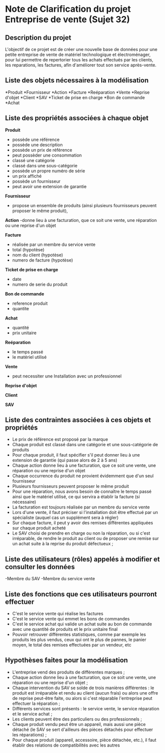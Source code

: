 # Note de Clarification du projet Entreprise de vente (Sujet 32)

## Description du projet

L'objectif de ce projet est de créer une nouvelle base de données pour une petite entreprise de vente de matériel technologique et électroménager, pour lui permettre de repertorier tous les achats effectués par les clients, les reparations, les factures, afin d'améliorer tout son service après-vente.


## Liste des objets nécessaires à la modélisation

*Produit
*Fournisseur
*Action
*Facture
*Reéparation
*Vente
*Reprise d'objet
*Client
*SAV
*Ticket de prise en charge
*Bon de commande
*Achat

## Liste des propriétés associées à chaque objet

**Produit**
- possède une référence
- possède une description
- possède un prix de référence 
- peut possèder une consommation  
- classé une catégorie 
- classé dans une sous-catégorie 
- possède un propre numéro de série 
- un prix affiché
- possède un fournisseur
- peut avoir une extension de garantie 

**Fournisseur**
- propose un ensemble de produits (ainsi plusieurs fournisseurs peuvent proposer le même produit), 

**Action**
-donne lieu à une facturation, que ce soit une vente, une réparation ou une reprise d'un objet

**Facture**
- réalisée par un membre du service vente
- total (hypotèse)
- nom du client (hypotèse)
- numero de facture (hypotèse)

**Ticket de prise en charge**
- date
- numero de serie du produit

**Bon de commande**
- reference produit 
- quantite

**Achat**
- quantité 
- prix unitaire


**Reéparation** 
- le temps passé  
- le matériel utilisé


**Vente**
- peut necessiter une Installation avec un professionnel

**Reprise d'objet**

**Client**

**SAV**

## Liste des contraintes associées à ces objets et propriétés

- Le prix de référence est proposé par la marque
- Chaque produit est classé dans une catégorie et une sous-catégorie de produits 
- Pour chaque produit, il faut spécifier s'il peut donner lieu à une extension de garantie (qui passe alors de 2 à 5 ans)
- Chaque action donne lieu à une facturation, que ce soit une vente, une réparation ou une reprise d'un objet
- Chaque occurrence du produit ne provient évidemment que d'un seul fournisseur
- Plusieurs fournisseurs peuvent proposer le même produit
- Pour une réparation, nous avons besoin de connaître le temps passé ainsi que le matériel utilisé, ce qui servira a établir la facture (si nécessaire) 
- La facturation est toujours réalisée par un membre du service vente
- Lors d'une vente, il faut préciser si l'installation doit être effectué par un spécialiste (auquel cas un supplément sera à régler)
- Sur chaque facture, il peut y avoir des remises différentes appliquées sur chaque produit acheté
- Le SAV choisi de prendre en charge ou non la réparation, ou si c'est irréparable, de rendre le produit au client ou de proposer une remise sur un achat suite à la reprise du produit défectueux ;


## Liste des utilisateurs (rôles) appelés à modifier et consulter les données

-Membre du SAV 
-Membre du service vente

## Liste des fonctions que ces utilisateurs pourront effectuer
- C'est le service vente qui réalise les factures
- C'est le service  vente qui emmet les bons de commandes
- C'est le service achat qui valide un achat suite au bon de commande avec une quantité de produits et le prix unitaire final
- Pouvoir retrouver différentes statistiques, comme par exemple les produits les plus vendus, ceux qui ont le plus de pannes, le panier moyen, le total des remises effectuées par un vendeur, etc

## Hypothèses faites pour la modélisation
- L'entreprise vend des produits de différentes marques ;
- Chaque action donne lieu à une facturation, que ce soit une vente, une réparation ou une reprise d'un objet ;
- Chaque intervention du SAV se solde de trois manières différentes : le produit est irréparable et rendu au client (aucun frais) ou alors une offre de reprise peut-être faite, ou alors si c'est réparable l'entreprise peut effectuer la réparation ;
- Différents services sont présents : le service vente, le service réparation et le service achat ;
- Les clients peuvent être des particuliers ou des professionnels ;
- Chaque produit vendu peut être un appareil, mais aussi une pièce détaché (le SAV se sert d'ailleurs des pièces détachés pour effectuer les réparations) ;
- Pour chaque produit (appareil, accessoire, pièce détachée, etc.), il faut établir des relations de compatibilités avec les autres
